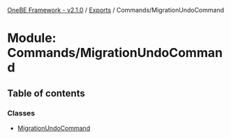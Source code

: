 [OneBE Framework - v2.1.0](../README.md) / [Exports](../modules.md) / Commands/MigrationUndoCommand

# Module: Commands/MigrationUndoCommand

## Table of contents

### Classes

- [MigrationUndoCommand](../classes/Commands_MigrationUndoCommand.MigrationUndoCommand.md)
